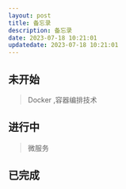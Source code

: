 ```yaml
---
layout: post
title: 备忘录
description: 备忘录
date: 2023-07-18 10:21:01
updatedate: 2023-07-18 10:21:01
---
```


## 未开始 

> Docker ,容器编排技术

## 进行中

> 微服务

## 已完成
